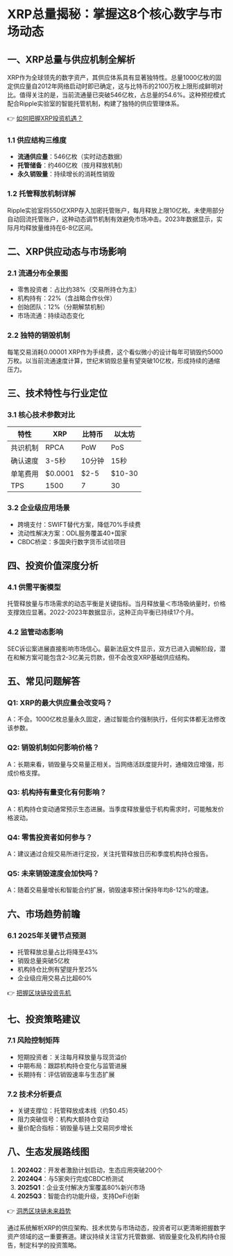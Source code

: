 # XRP总量揭秘：掌握这8个核心数字与市场动态

## 一、XRP总量与供应机制全解析
XRP作为全球领先的数字资产，其供应体系具有显著独特性。总量1000亿枚的固定供应量自2012年网络启动时即已确定，这与比特币的2100万枚上限形成鲜明对比。值得关注的是，当前流通量已突破546亿枚，占总量的54.6%。这种预挖模式配合Ripple实验室的智能托管机制，构建了独特的供应管理体系。

👉 [如何把握XRP投资机遇？](https://bit.ly/okx_welcome)

### 1.1 供应结构三维度
- **流通供应量**：546亿枚（实时动态数据）
- **托管储备**：约460亿枚（按月释放机制）
- **永久销毁量**：持续增长的消耗性销毁

### 1.2 托管释放机制详解
Ripple实验室将550亿XRP存入加密托管账户，每月释放上限10亿枚。未使用部分自动回流托管账户，这种动态调节机制有效避免市场冲击。2023年数据显示，实际月均释放量维持在6-8亿区间。

## 二、XRP供应动态与市场影响
### 2.1 流通分布全景图
- 零售投资者：占比约38%（交易所持仓为主）
- 机构持有：22%（含战略合作伙伴）
- 创始团队：12%（分期解禁机制）
- 市场流通：持续动态变化

### 2.2 独特的销毁机制
每笔交易消耗0.00001 XRP作为手续费，这个看似微小的设计每年可销毁约5000万枚。以当前流通速度计算，世纪末销毁总量有望突破10亿枚，形成持续的通缩压力。

## 三、技术特性与行业定位
### 3.1 核心技术参数对比

| 特性          | XRP          | 比特币       | 以太坊       |
|---------------|--------------|--------------|--------------|
| 共识机制      | RPCA         | PoW          | PoS          |
| 确认速度      | 3-5秒        | 10分钟       | 15秒         |
| 单笔费用      | $0.0001      | $2-5         | $10-30       |
| TPS           | 1500         | 7            | 30           |

### 3.2 企业级应用场景
- 跨境支付：SWIFT替代方案，降低70%手续费
- 流动性解决方案：ODL服务覆盖40+国家
- CBDC桥梁：多国央行数字货币试验项目

## 四、投资价值深度分析
### 4.1 供需平衡模型
托管释放量与市场需求的动态平衡是关键指标。当月释放量＜市场吸纳量时，价格支撑效应显著。2022-2023年数据显示，这种正向平衡已持续17个月。

### 4.2 监管动态影响
SEC诉讼案进展直接影响市场信心。最新法庭文件显示，双方已进入调解阶段，潜在和解方案可能包含2-3亿美元罚款，但不会改变XRP基础供应结构。

## 五、常见问题解答
### Q1: XRP的最大供应量会改变吗？
A：不会。1000亿枚总量永久固定，通过智能合约强制执行，任何实体都无法修改该参数。

### Q2: 销毁机制如何影响价格？
A：长期来看，销毁量与交易量正相关。当网络活跃度提升时，通缩效应增强，形成价格支撑。

### Q3: 机构持有量变化有何影响？
A：机构持仓变动通常预示生态进展。当季度释放量低于机构需求时，可能触发价格波动。

### Q4: 零售投资者如何参与？
A：建议通过合规交易所进行定投，关注托管释放日历和季度机构持仓报告。

### Q5: 未来销毁速度会加快吗？
A：随着交易量增长和智能合约扩展，销毁速率预计保持年均8-12%的增速。

## 六、市场趋势前瞻
### 6.1 2025年关键节点预测
- 托管释放总量占比将降至43%
- 销毁总量突破5亿枚
- 机构持仓比例有望提升至25%
- 企业级应用交易占比超60%

👉 [把握区块链投资先机](https://bit.ly/okx_welcome)

## 七、投资策略建议
### 7.1 风险控制矩阵
- 短期投资者：关注每月释放量与现货溢价
- 中期布局：跟踪机构持仓变化与监管进展
- 长期持有：评估销毁速率与生态扩展

### 7.2 技术分析要点
- 关键支撑位：托管释放成本线（约$0.45）
- 阻力突破信号：机构大额持仓变动
- 量价配合指标：销毁量与链上交易同步增长

## 八、生态发展路线图
1. **2024Q2**：开发者激励计划启动，生态应用突破200个
2. **2024Q4**：与5家央行完成CBDC桥测试
3. **2025Q1**：企业支付解决方案覆盖80%新兴市场
4. **2025Q3**：智能合约功能升级，支持DeFi创新

👉 [洞悉区块链未来趋势](https://bit.ly/okx_welcome)

通过系统解析XRP的供应架构、技术优势与市场动态，投资者可以更清晰把握数字资产领域的这一重要赛道。建议持续关注官方托管数据、销毁量变化及机构持仓报告，制定科学的投资策略。